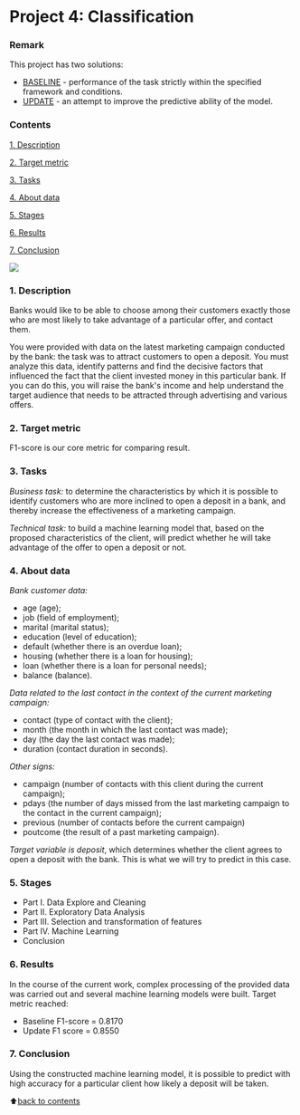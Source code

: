 # __Project 4: Classification__

### __Remark__
This project has two solutions:
- [BASELINE](https://github.com/AlekaranDS/alekaran/blob/AlekaranDS-ms/Project%204.%20Classification/PJ%204.%20Classification.%20BASELINE.ipynb) - performance of the task strictly within the specified framework and conditions.
- [UPDATE]() - an attempt to improve the predictive ability of the model.


### __Contents__
[1. Description](https://github.com/AlekaranDS/alekaran/tree/AlekaranDS-ms/Project%204.%20Classification#1-description)<br>

[2. Target metric](https://github.com/AlekaranDS/alekaran/tree/AlekaranDS-ms/Project%204.%20Classification#2-target-metric)

[3. Tasks](https://github.com/AlekaranDS/alekaran/tree/AlekaranDS-ms/Project%204.%20Classification#3-tasks)<br>

[4. About data](https://github.com/AlekaranDS/alekaran/tree/AlekaranDS-ms/Project%204.%20Classification#4-about-data)<br>

[5. Stages](https://github.com/AlekaranDS/alekaran/blob/AlekaranDS-ms/README.md#5-stages)<br>

[6. Results](https://github.com/AlekaranDS/alekaran/tree/AlekaranDS-ms/Project%204.%20Classification#5-stages)<br>

[7. Conclusion](https://github.com/AlekaranDS/alekaran/tree/AlekaranDS-ms/Project%204.%20Classification#7-conclusion)<br>


![](https://inteligencia-analitica.com/wp-content/uploads/2017/09/Random-Forest_750.png)

### __1. Description__
Banks would like to be able to choose among their customers exactly those who are most likely to take advantage of a particular offer, and contact them.

You were provided with data on the latest marketing campaign conducted by the bank: the task was to attract customers to open a deposit. You must analyze this data, identify patterns and find the decisive factors that influenced the fact that the client invested money in this particular bank. If you can do this, you will raise the bank's income and help understand the target audience that needs to be attracted through advertising and various offers.

### __2. Target metric__
F1-score is our core metric for comparing result.

### __3. Tasks__
*Business task:* to determine the characteristics by which it is possible to identify customers who are more inclined to open a deposit in a bank, and thereby increase the effectiveness of a marketing campaign.

*Technical task:* to build a machine learning model that, based on the proposed characteristics of the client, will predict whether he will take advantage of the offer to open a deposit or not.

### **4. About data**
*Bank customer data:*
- age (age);
- job (field of employment);
- marital (marital status);
- education (level of education);
- default (whether there is an overdue loan);
- housing (whether there is a loan for housing);
- loan (whether there is a loan for personal needs);
- balance (balance).

*Data related to the last contact in the context of the current marketing campaign:*
- contact (type of contact with the client);
- month (the month in which the last contact was made);
- day (the day the last contact was made);
- duration (contact duration in seconds).

*Other signs:*
- campaign (number of contacts with this client during the current campaign);
- pdays (the number of days missed from the last marketing campaign to the contact in the current campaign);
- previous (number of contacts before the current campaign)
- poutcome (the result of a past marketing campaign).

*Target variable is deposit*, which determines whether the client agrees to open a deposit with the bank. This is what we will try to predict in this case.

### **5. Stages**
- Part I. Data Explore and Cleaning
- Part II. Exploratory Data Analysis
- Part III. Selection and transformation of features
- Part IV. Machine Learning
- Conclusion

### **6. Results**
In the course of the current work, complex processing of the provided data was carried out and several machine learning models were built. Target metric reached:
- Baseline F1-score = 0.8170
- Update F1 score = 0.8550

### **7. Conclusion**
Using the constructed machine learning model, it is possible to predict with high accuracy for a particular client how likely a deposit will be taken.

:arrow_up:[back to contents](https://github.com/AlekaranDS/alekaran/tree/AlekaranDS-ms/Project%204.%20Classification#contents)
